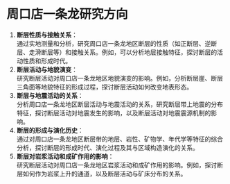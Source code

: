 # 周口店一条龙研究方向

1. **断层性质与接触关系**：  
    通过实地测量和分析，研究周口店一条龙地区断层的性质（如正断层、逆断层、走滑断层等）和接触关系。例如，可以分析地层接触特征，探讨断层的活动性质和形成时代。
2. **断层活动与地貌演变**：  
    研究断层活动对周口店一条龙地区地貌演变的影响。例如，分析断层崖、断层三角面等地貌特征的形成过程，探讨断层活动如何改变地表形态。
3. **断层与地震活动的关系**：  
    分析周口店一条龙地区断层活动与地震活动的关系，研究断层带上地震的分布特征，探讨断层活动对地震发生的影响，以及断层活动对地震震源机制的影响。
4. **断层的形成与演化历史**：  
    通过对周口店一条龙地区断层带的地层、岩性、矿物学、年代学等特征的综合分析，探讨断层的形成时代、演化过程及其与区域构造演化的关系。
5. **断层对岩浆活动和成矿作用的影响**：  
    研究断层活动对周口店一条龙地区岩浆活动和成矿作用的影响。例如，探讨断层如何作为岩浆上升的通道，以及断层活动与矿床分布的关系。
